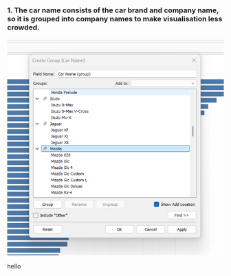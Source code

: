 ### 1. The car name consists of the car brand and company name, so it is grouped into company names to make visualisation less crowded.

![image](Grouping%20in%20Tableau.png)

hello
